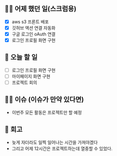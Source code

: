 ## ✍🏻 어제 했던 일(스크럼용)

- [X] aws s3 프론트 배포
- [x] 깃허브 액션 연결 자동화
- [X] 구글 로그인 oAuth 연결
- [X] 로그인 프로필 화면 구현

## 📑 오늘 할 일

- [ ] 로그인 프로필 화면 구현
- [ ] 마이페이지 화면 구현
- [ ] 프로젝트 회의

## 🙏🏻 이슈 (이슈가 만약 있다면)

- 이번주 모든 활동은 프로젝트만 할 예정

## 💬 회고

- 늦게 자더라도 일찍 일어나는 시간을 가져야겠다
- 그리고 어제 12시간은 프로젝트하는데 열중할 수 있었다.